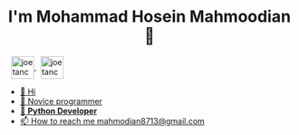 <h1 align="center">I'm Mohammad Hosein Mahmoodian 👋  </h1>

</a> &nbsp;
<a href="https://instagram.com/mhmdhosin.mhmodian2" target="blank"><img align="center"
            src="https://cdn.cdnlogo.com/logos/i/43/instagram-circle.svg" alt="joetancy" height="40" width="40" /> 
</a> &nbsp;
<a href="https://t.me/Ho3eiinTech" target="blank"><img align="center" 
            src="https://cdn.cdnlogo.com/logos/t/39/telegram.svg" alt="joetancy" height="40" width="40" />

- 👋 Hi 
- 👀 Novice programmer
- 🌱 **Python Developer**
- 📫 How to reach me mahmodian8713@gmail.com

<!---
HoseiinTech/HoseiinTech is a ✨ special ✨ repository because its `README.md` (this file) appears on your GitHub profile.
You can click the Preview link to take a look at your changes.
--->

